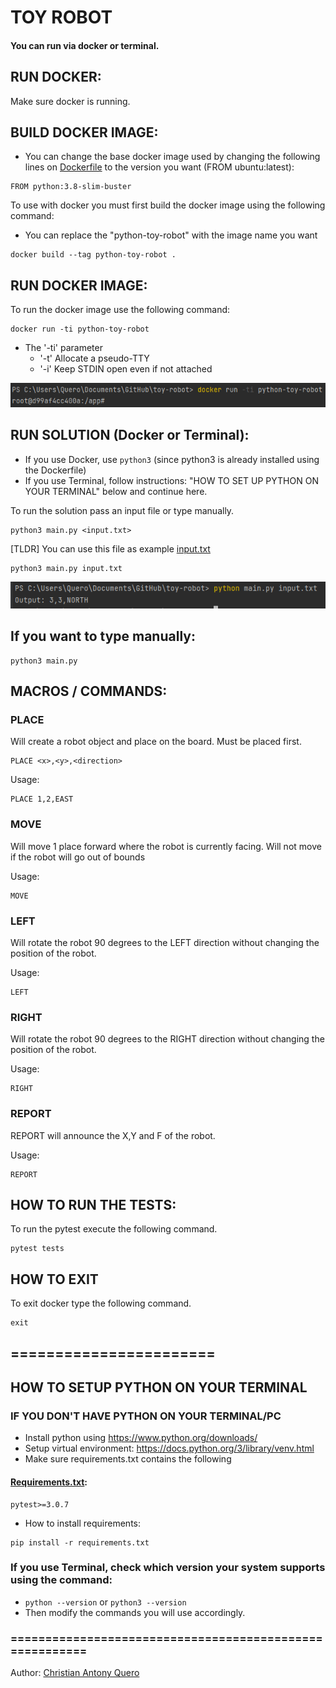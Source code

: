 # TOY ROBOT


#### You can run via docker or terminal.
## RUN DOCKER:
Make sure docker is running.

## BUILD DOCKER IMAGE:
* You can change the base docker image used by changing the following lines on [Dockerfile](Dockerfile) to the version you want (FROM ubuntu:latest):
```
FROM python:3.8-slim-buster
```

To use with docker you must first build the docker image using the following command:
* You can replace the "python-toy-robot" with the image name you want

```
docker build --tag python-toy-robot . 
```

## RUN DOCKER IMAGE:
To run the docker image use the following command:
```
docker run -ti python-toy-robot
```
* The '-ti' parameter
  * '-t' Allocate a pseudo-TTY
  * '-i' Keep STDIN open even if not attached

![img_1.png](files/img_1.png)

## RUN SOLUTION (Docker or Terminal):
* If you use Docker, use ```python3``` (since python3 is already installed using the Dockerfile)
* If you use Terminal, follow instructions: "HOW TO SET UP PYTHON ON YOUR TERMINAL" below and continue here.


To run the solution pass an input file or type manually.
```
python3 main.py <input.txt>
```
[TLDR] You can use this file as example [input.txt](input.txt)
```
python3 main.py input.txt
```
![img.png](files/img.png)
 
## If you want to type manually:

```
python3 main.py
```

## MACROS / COMMANDS:
### PLACE
Will create a robot object and place on the board. Must be placed first.

```
PLACE <x>,<y>,<direction>
```
Usage:
```
PLACE 1,2,EAST
```

### MOVE
Will move 1 place forward where the robot is currently facing. Will not move if the robot will go out of bounds

Usage:
```
MOVE
```

### LEFT
Will rotate the robot 90 degrees to the LEFT direction without changing the position of the robot.

Usage:
```
LEFT
```

### RIGHT
Will rotate the robot 90 degrees to the RIGHT direction without changing the position of the robot.

Usage:
```
RIGHT
```

### REPORT
REPORT will announce the X,Y and F of the robot. 

Usage:
```
REPORT
```



## HOW TO RUN THE TESTS:
To run the pytest execute the following command.
```
pytest tests
```

## HOW TO EXIT
To exit docker type the following command.
```
exit
```


## =======================
## HOW TO SETUP PYTHON ON YOUR TERMINAL

### IF YOU DON'T HAVE PYTHON ON YOUR TERMINAL/PC
  * Install python using https://www.python.org/downloads/
  * Setup virtual environment: https://docs.python.org/3/library/venv.html
  * Make sure requirements.txt contains the following
#### [Requirements.txt](requirements.txt):
```
pytest>=3.0.7
```

  * How to install requirements:
```
pip install -r requirements.txt
```

### If you use Terminal, check which version your system supports using the command:
  * ```python --version``` or ```python3 --version```
  * Then modify the commands you will use accordingly.

### ========================================================

Author: [Christian Antony Quero](https://www.linkedin.com/in/christianquero/)